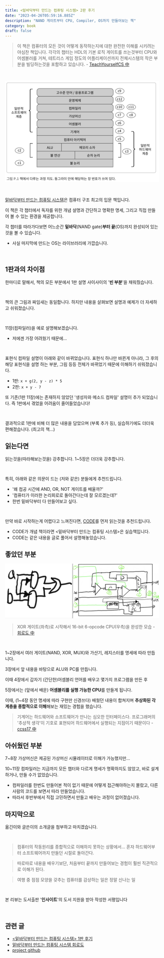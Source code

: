 ```yaml
---
title: <밑바닥부터 만드는 컴퓨팅 시스템> 2판 후기
date: "2023-04-26T05:59:16.885Z"
description: "NAND 게이트부터 CPU, Compiler, OS까지 만들어보는 책"
category: book
draft: false
---
```


> 이 책은 컴퓨터의 모든 것이 어떻게 동작하는지에 대한 완전한 이해를 시키려는 야심찬 책입니다. 각각의 챕터는 HDL의 기본 로직 게이트를 쓰는것부터 CPU와 어셈블러를 거쳐, 테트리스 게임 정도의 어플리케이션까지 전체시스템의 작은 부분을 빌딩하는것을 포함하고 있습니다. - [TeachYourselfCS 中](https://github.com/minnsane/TeachYourselfCS-KR)

<br/>

![chapter](./chapter.png)

<br/>


[밑바닥부터 만드는 컴퓨팅 시스템](https://ebook.insightbook.co.kr/book/67)은 컴퓨터 구조 최고의 입문 책입니다.

이 책은 각 챕터에서 독자를 위한 개념 설명과 간단하고 명확한 명세, 그리고 직접 만들어 볼 수 있는 환경을 제공합니다. 

각 챕터를 따라가다보면 어느순간 **밑바닥**(NAND gate)**부터 끝**(OS)까지 완성되어 있는것을 볼 수 있습니다.
- 사실 마지막에 만드는 OS는 라이브러리에 가깝습니다.

<br/>

## 1판과의 차이점

한마디로 말해서, 책의 모든 부분에서 1판 설명 사이사이의 '**빈 부분**'을 채워줬습니다. 

<br/>

책의 큰 그림과 짜임새는 동일합니다. 하지만 내용을 살펴보면 설명과 예제가 더 자세하고 쉬워졌습니다.

<br/>

11장(컴파일러)을 예로 설명해보겠습니다. 
- 저에겐 가장 어려웠기 때문에...

</br>

표현식 컴파일 설명이 아래와 같이 바뀌었습니다. 표현식 하나만 바뀐게 아니라, 그 후의 해당 표현식을 설명 하는 부분, 그림 등등 전체가 바뀌었기 때문에 이해하기 쉬워졌습니다.
- 1판: `x + g(2, y - z) * 5`
- 2판: `x + y - 7`

또 기존(1판 11장)에는 존재하지 않았던 '생성자와 메소드 컴파일' 설명이 추가 되었습니다. 즉 1판에서 겪었을 어려움이 줄어들었습니다!

<br/>

결과적으로 1판에 비해 더 많은 내용을 담았으며 (부록 추가 등), 실습하기에도 더더욱 편해졌습니다. (최고의 책...)

## 읽는다면

읽는것을(따라해보는것을) 강추합니다. 1~5장은 더더욱 강추합니다.

<br/>

특히, 아래와 같은 의문이 드는 (저와 같은) 분들에게 추천드립니다.
- '왜 컴공 시간에  AND, OR, NOT 게이트를 배울까?'
- '컴퓨터가 이러한 논리회로로 돌아간다는데 잘 모르겠는데?'
- 한번 밑바닥부터 다 만들어보고 싶다.

<br/>

만약 바로 시작하는게 어렵다고 느껴진다면, [CODE](https://ebook.insightbook.co.kr/book/80)를 먼저 읽는것을 추천드립니다. 
- CODE가 개념 책이라면 <밑바닥부터 만드는 컴퓨팅 시스템>은 실습책입니다. 
- CODE는 같은 내용을 글로 풀어서 설명해놓았습니다.

## 좋았던 부분

![gate](./gate.png)
> XOR 게이트(좌측)로 시작해서 16-bit 6-opcode CPU(우측)을 완성한 모습 - [회로도 中](/cs/the-elements-of-computing-system-diagram/)

<br/>

1~2장에서 여러 게이트(NAND, XOR, MUX)와 가산기, 레지스터를 명세에 따라 만듭니다. 

3장에서 앞 내용을 바탕으로 ALU와 PC를 만듭니다. 

이때 4장에서 갑자기 (간단한)어셈블리 언어를 배우고 몇가지 프로그램을 만든 후 

5장에서는 (앞에서 배운) **어셈블리를 실행 가능한 CPU**를 만들게 됩니다. 

이때, (1\~4장 동안 명세에 따라 구현만 신경쓰다) 배웠던 내용이 합쳐지며 **추상화된 각 계층을 종합적으로 이해**해보는 재밌는 경험을 했습니다. 

> 기계어는 하드웨어와 소프트웨어가 만나는 심오한 인터페이스다. 프로그래머의 '추상적 생각'이 기호로 표현되어 하드웨어에서 실행되는 지점이기 때문이다 - [ccss17 中](https://ccss17.netlify.app/computer/nand2tetris/)

## 아쉬웠던 부분

7~8장 가상머신은 제공된 가상머신 시뮬레이터로 이해가 가능했지만... 

10~11장 컴파일러는 지금까지 모든 챕터와 다르게 명세가 명확하지도 않았고, 바로 설계하거나, 만들 수가 없었습니다.
- 컴파일러를 한번도 만들어본 적이 없기 때문에 어떻게 접근해야하는지 몰랐고, 다른 사람의 코드를 보면서 따라 만들었습니다. 
- 따라서 후반부에서 직접 고민하면서 만들고 배우는 과정이 없어졌습니다.


## 마지막으로


옮긴이와 글쓴이의 소개글을 첨부하고 마치겠습니다.

<br/>

> 컴퓨터의 작동원리를 종합적으로 이해하지 못하는 상황에서... 혼자 하드웨어부터 소프트웨어까지 만들던 시절로 돌아간다.

> 따로따로 내용을 배우기보단, 처음부터 끝까지 만들어보는 경험이 훨씬 직관적으로 이해가 된다.

> 여행 중 점점 모양을 갖추는 컴퓨터를 감상하는 일은 정말 신나는 일

<br/>

본 리뷰는 도서출판 '**인사이트**'의 도서 지원을 받아 작성한 서평입니다

<br/>

## 관련 글
- [<밑바닥부터 만드는 컴퓨팅 시스템> 1판 후기](/book/the-elements-of-computing-systems/)
- [밑바닥부터 만드는 컴퓨팅 시스템 회로도](/cs/the-elements-of-computing-system-diagram/)
- [project github](https://github.com/junha-ahn/Nand2Tetris)